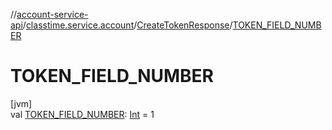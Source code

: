 //[account-service-api](../../../index.md)/[classtime.service.account](../index.md)/[CreateTokenResponse](index.md)/[TOKEN_FIELD_NUMBER](-t-o-k-e-n_-f-i-e-l-d_-n-u-m-b-e-r.md)

# TOKEN_FIELD_NUMBER

[jvm]\
val [TOKEN_FIELD_NUMBER](-t-o-k-e-n_-f-i-e-l-d_-n-u-m-b-e-r.md): [Int](https://kotlinlang.org/api/latest/jvm/stdlib/kotlin/-int/index.html) = 1
